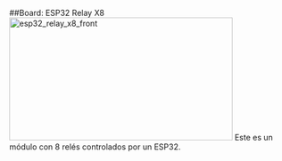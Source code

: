 ##Board: ESP32 Relay X8
<img width="400" height="221" alt="esp32_relay_x8_front" src="https://github.com/user-attachments/assets/efd7c423-31da-4f77-93cd-d3c2bff97270" />
Este es un módulo con 8 relés controlados por un ESP32.
